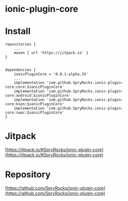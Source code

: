 # ionic-plugin-core

# Install

```
repositories {
    ...
    maven { url 'https://jitpack.io' }
}
```

```
 
dependencies {
    ionicPluginCore = '0.0.1-alpha.33'
    ...
    implementation 'com.github.SpryRocks.ionic-plugin-core:core:$ionicPluginCore'
    implementation 'com.github.SpryRocks.ionic-plugin-core:android:$ionicPluginCore'
    implementation 'com.github.SpryRocks.ionic-plugin-core:kson:$ionicPluginCore'
    implementation 'com.github.SpryRocks.ionic-plugin-core:cwac:$ionicPluginCore'
}
```

# Jitpack

[https://jitpack.io/#SpryRocks/ionic-plugin-core](https://jitpack.io/#SpryRocks/ionic-plugin-core)

# Repository

[https://github.com/SpryRocks/ionic-plugin-core](https://github.com/SpryRocks/ionic-plugin-core)
